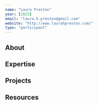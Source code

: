 ```yaml
---
name: "Laura Preston"
year: [2025]
email: "laura.h.preston@gmail.com"
website: "http://www.laurahpreston.com/"
type: "participant"
---
```


## About 

## Expertise

## Projects

## Resources      